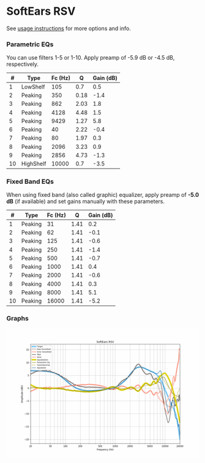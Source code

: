 # SoftEars RSV
See [usage instructions](https://github.com/jaakkopasanen/AutoEq#usage) for more options and info.

### Parametric EQs
You can use filters 1-5 or 1-10. Apply preamp of -5.9 dB or -4.5 dB, respectively.

|   # | Type      |   Fc (Hz) |    Q |   Gain (dB) |
|-----|-----------|-----------|------|-------------|
|   1 | LowShelf  |       105 | 0.7  |         0.5 |
|   2 | Peaking   |       350 | 0.18 |        -1.4 |
|   3 | Peaking   |       862 | 2.03 |         1.8 |
|   4 | Peaking   |      4128 | 4.48 |         1.5 |
|   5 | Peaking   |      9429 | 1.27 |         5.8 |
|   6 | Peaking   |        40 | 2.22 |        -0.4 |
|   7 | Peaking   |        80 | 1.97 |         0.3 |
|   8 | Peaking   |      2096 | 3.23 |         0.9 |
|   9 | Peaking   |      2856 | 4.73 |        -1.3 |
|  10 | HighShelf |     10000 | 0.7  |        -3.5 |

### Fixed Band EQs
When using fixed band (also called graphic) equalizer, apply preamp of **-5.0 dB** (if available) and set gains manually with these parameters.

|   # | Type    |   Fc (Hz) |    Q |   Gain (dB) |
|-----|---------|-----------|------|-------------|
|   1 | Peaking |        31 | 1.41 |         0.2 |
|   2 | Peaking |        62 | 1.41 |        -0.1 |
|   3 | Peaking |       125 | 1.41 |        -0.6 |
|   4 | Peaking |       250 | 1.41 |        -1.4 |
|   5 | Peaking |       500 | 1.41 |        -0.7 |
|   6 | Peaking |      1000 | 1.41 |         0.4 |
|   7 | Peaking |      2000 | 1.41 |        -0.6 |
|   8 | Peaking |      4000 | 1.41 |         0.3 |
|   9 | Peaking |      8000 | 1.41 |         5.1 |
|  10 | Peaking |     16000 | 1.41 |        -5.2 |

### Graphs
![](./SoftEars%20RSV.png)
